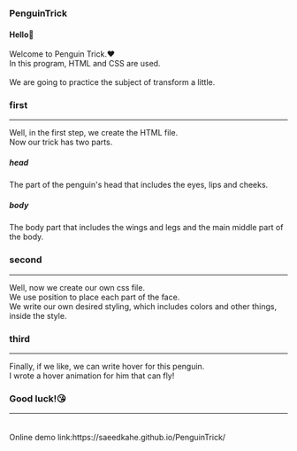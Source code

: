 ### PenguinTrick

#### Hello👋
Welcome to Penguin Trick.❤️<br>
In this program, HTML and CSS are used.<br>
<br>
We are going to practice the subject of transform a little.
<br>
### first
<hr>
Well, in the first step, we create the HTML file.<br>
Now our trick has two parts.

##### head

The part of the penguin's head that includes the eyes, lips and cheeks.
##### body
The body part that includes the wings and legs and the main middle part of the body.

### second
<hr>
Well, now we create our own css file.<br>
We use position to place each part of the face.<br>
We write our own desired styling, which includes colors and other things, inside the style.<br>

### third
<hr>
Finally, if we like, we can write hover for this penguin.<br>
I wrote a hover animation for him that can fly!<br>

### Good luck!😘<hr>

<br>
Online demo link:https://saeedkahe.github.io/PenguinTrick/
